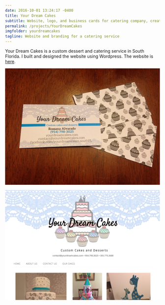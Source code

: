 ```yaml
---
date: 2016-10-01 13:24:17 -0400
title: Your Dream Cakes
subtitle: Website, logo, and business cards for catering company, created 2015
permalink: /projects/YourDreamCakes
imgfolder: yourdreamcakes
tagline: Website and branding for a catering service
---
```

Your Dream Cakes is a custom dessert and catering service in South Florida. I built and designed the website using Wordpress. The website is [here](http://yourdreamcakes.com). 

![Website](../../img/yourdreamcakes/2-business-cards.JPG)

![Business cards](../../img/yourdreamcakes/1-website-image.jpg)